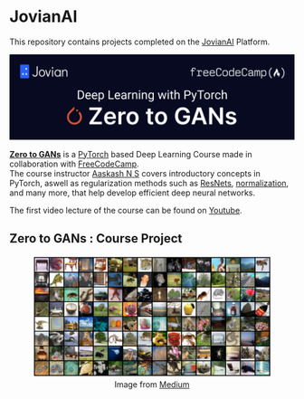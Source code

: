 # JovianAI
 This repository contains projects completed on the [JovianAI](https://www.jovian.ai/) Platform.
 
 ![ ](https://github.com/Husain0007/JovianAI/blob/main/Images/Banner-1.png)
 
<b>[Zero to GANs](https://jovian.ai/learn/deep-learning-with-pytorch-zero-to-gans)</b> is a [PyTorch](https://pytorch.org/) based Deep Learning Course made in collaboration with [FreeCodeCamp](https://www.youtube.com/channel/UC8butISFwT-Wl7EV0hUK0BQ). <br>
The course instructor [Aaskash N S](https://jovian.ai/aakashns) covers introductory concepts in PyTorch, aswell as regularization methods such as [ResNets](https://towardsdatascience.com/residual-blocks-building-blocks-of-resnet-fd90ca15d6ec), [normalization](https://towardsdatascience.com/batch-normalization-and-dropout-in-neural-networks-explained-with-pytorch-47d7a8459bcd), and many more, that help develop efficient deep neural networks.

The first video lecture of the course can be found on [Youtube](https://www.youtube.com/watch?v=5ioMqzMRFgM&t=1409s&ab_channel=freeCodeCamp.org). <br>

## Zero to GANs : Course Project 
<figure class="image">
  <img src="https://github.com/Husain0007/JovianAI/blob/main/Images/cifar-100-sample.png" alt="sss">
  <figcaption style="text-align:center;">Image from <a href="https://medium.com/@alitbk/image-classification-in-a-nutshell-5-different-modelling-approaches-in-pytorch-with-cifar100-8f690866b373">Medium</a>
</figcaption>
</figure>
